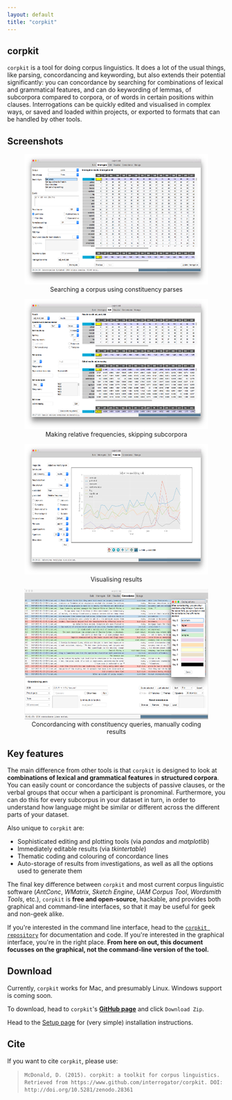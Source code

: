 ```yaml
---
layout: default
title: "corpkit"
---
```


## corpkit

`corpkit` is a tool for doing corpus linguistics. It does a lot of the usual things, like parsing, concordancing and keywording, but also extends their potential significantly: you can concordance by searching for combinations of lexical and grammatical features, and can do keywording of lemmas, of subcorpora compared to corpora, or of words in certain positions within clauses. Interrogations can be quickly edited and visualised in complex ways, or saved and loaded within projects, or exported to formats that can be handled by other tools.

## Screenshots

<figure> <center>
  <a href="https://raw.githubusercontent.com/interrogator/risk/master/images/interro.png" > <img src="https://raw.githubusercontent.com/interrogator/risk/master/images/interro.png" alt="Interrogating" width="600" height="300"></a>
  <figcaption>Searching a corpus using constituency parses</figcaption> </center> 
</figure> 

<figure><center>
  <a href="https://raw.githubusercontent.com/interrogator/risk/master/images/editing.png" > <img src="https://raw.githubusercontent.com/interrogator/risk/master/images/editing.png" alt="Editing" width="600" height="300"></a>
  <figcaption>Making relative frequencies, skipping subcorpora</figcaption>
</figure></center> 

<figure><center>
  <a href="https://raw.githubusercontent.com/interrogator/risk/master/images/plott.png" > <img src="https://raw.githubusercontent.com/interrogator/risk/master/images/plott.png" alt="Visualising" width="600" height="300"></a>
  <figcaption>Visualising results</figcaption> 
</figure></center>

<figure><center>
  <a href="https://raw.githubusercontent.com/interrogator/risk/master/images/conc2.png" > <img src="https://raw.githubusercontent.com/interrogator/risk/master/images/conc2.png" alt="Concordancing" width="560" height="300"></a>
  <figcaption>Concordancing with constituency queries, manually coding results</figcaption></center>
</figure> 

## Key features

The main difference from other tools is that `corpkit` is designed to look at **combinations of lexical and grammatical features** in **structured corpora**. You can easily count or concordance the subjects of passive clauses, or the verbal groups that occur when a participant is pronominal. Furthermore, you can do this for every subcorpus in your dataset in turn, in order to understand how language might be similar or different across the different parts of your dataset.

Also unique to `corpkit` are:

* Sophisticated editing and plotting tools (via *pandas* and *matplotlib*)
* Immediately editable results (via *tkintertable*)
* Thematic coding and colouring of concordance lines
* Auto-storage of results from investigations, as well as all the options used to generate them

The final key difference between `corpkit` and most current corpus linguistic software (*AntConc*, *WMatrix*, *Sketch Engine*, *UAM Corpus Tool*, *Wordsmith Tools*, etc.), `corpkit` is **free and open-source**, hackable, and provides both graphical and command-line interfaces, so that it may be useful for geek and non-geek alike. 

If you're interested in the command line interface, head to the [`corpkit repository`](https://www.github.com/interrogator/corpkit) for documentation and code. If you're interested in the graphical interface, you're in the right place. **From here on out, this document focusses on the graphical, not the command-line version of the tool.**

## Download

Currently, `corpkit` works for Mac, and presumably Linux. Windows support is coming soon.

To download, head to `corpkit`'s [**GitHub page**](https://github.com/interrogator/corpkit) and click `Download Zip`. 

Head to the [Setup page](doc/setup.html) for (very simple) installation instructions.

## Cite

If you want to cite `corpkit`, please use:

> `McDonald, D. (2015). corpkit: a toolkit for corpus linguistics. Retrieved from https://www.github.com/interrogator/corpkit. DOI: http://doi.org/10.5281/zenodo.28361`